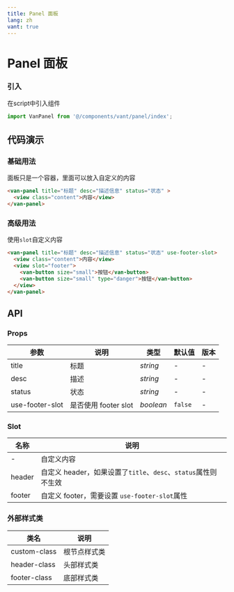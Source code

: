 ```yaml
---
title: Panel 面板
lang: zh
vant: true
---
```


# Panel 面板

### 引入

在script中引入组件

```js
import VanPanel from '@/components/vant/panel/index';
```

## 代码演示

### 基础用法
面板只是一个容器，里面可以放入自定义的内容

```html
<van-panel title="标题" desc="描述信息" status="状态" >
  <view class="content">内容</view>
</van-panel>
```

### 高级用法
使用`slot`自定义内容

```html
<van-panel title="标题" desc="描述信息" status="状态" use-footer-slot>
  <view class="content">内容</view>
  <view slot="footer">
    <van-button size="small">按钮</van-button>
    <van-button size="small" type="danger">按钮</van-button>
  </view>
</van-panel>
```

## API

### Props

| 参数 | 说明 | 类型 | 默认值 | 版本 |
|-----------|-----------|-----------|-------------|-------------|
| title | 标题 | *string* | - | - |
| desc | 描述 | *string* | - | - |
| status | 状态 | *string* | - | - |
| use-footer-slot | 是否使用 footer slot | *boolean* | `false` | - |

### Slot

| 名称 | 说明 |
|-----------|-----------|
| - | 自定义内容 |
| header | 自定义 header，如果设置了`title`、`desc`、`status`属性则不生效 |
| footer | 自定义 footer，需要设置 `use-footer-slot`属性 |

### 外部样式类

| 类名 | 说明 |
|-----------|-----------|
| custom-class | 根节点样式类 |
| header-class | 头部样式类 |
| footer-class | 底部样式类 |
